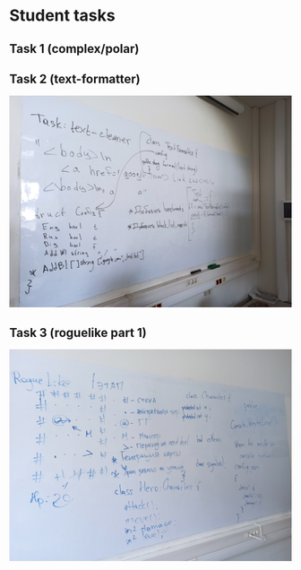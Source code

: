 # Student tasks

## Task 1 (complex/polar)

## Task 2 (text-formatter)
![TextFormatter](./task-images/text-formatter.jpg "TextFormatter task info")

## Task 3 (roguelike part 1)
![Part 1](./task-images/roguelike-part1.jpg "RogueLike part 1")